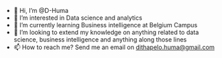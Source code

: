 - 👋 Hi, I’m @D-Huma
- 👀 I’m interested in Data science and analytics
- 🌱 I’m currently learning Business intelligence at Belgium Campus
- 💞️ I’m looking to extend my knowledge on anything related to data science, business intelligence and anything along those lines
- 📫 How to reach me? Send me an email on dithapelo.huma@gmail.com

<!---
D-Huma/D-Huma is a ✨ special ✨ repository because its `README.md` (this file) appears on your GitHub profile.
You can click the Preview link to take a look at your changes.
--->
